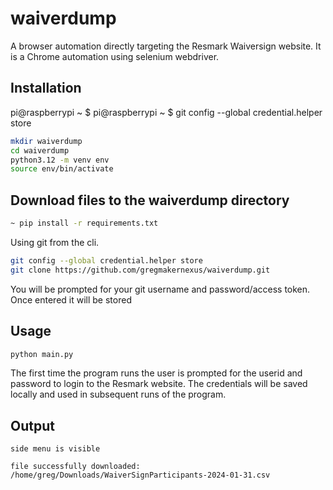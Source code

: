 # waiverdump

A browser automation directly targeting the Resmark Waiversign website.  It is a Chrome automation using selenium webdriver.

## Installation


pi@raspberrypi ~ $ pi@raspberrypi ~ $ git config --global credential.helper store

```bash
mkdir waiverdump
cd waiverdump
python3.12 -m venv env
source env/bin/activate
```

## Download files to the waiverdump directory

```bash
~ pip install -r requirements.txt
```

Using git from the cli.
```bash
git config --global credential.helper store
git clone https://github.com/gregmakernexus/waiverdump.git
```
You will be prompted for your git username and password/access token.  Once entered it will be stored

## Usage

```bash
python main.py
```
The first time the program runs the user is prompted for the userid and password to login to the Resmark website.  The credentials will be saved locally and used in subsequent runs of the program.

## Output
```
side menu is visible
 
file successfully downloaded: /home/greg/Downloads/WaiverSignParticipants-2024-01-31.csv
```
